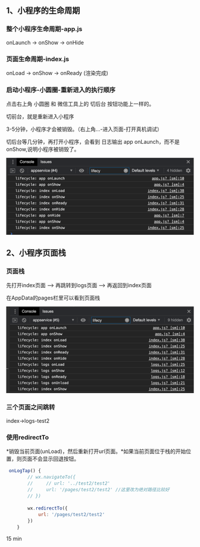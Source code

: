 ## 1、小程序的生命周期

### 整个小程序生命周期-app.js

onLaunch -> onShow -> onHide

### 页面生命周期-index.js

onLoad -> onShow -> onReady (渲染完成)

### 启动小程序-小圆圈-重新进入的执行顺序

点击右上角 小圆圈 和 微信工具上的 切后台 按钮功能上一样的。

切前台，就是重新进入小程序

3-5分钟，小程序才会被销毁。（右上角...-进入页面-打开真机调试）

切后台等几分钟，再打开小程序，会看到 日志输出 app onLaunch，而不是 onShow,说明小程序被销毁了。

![1](../../3-小程序页面生命周期与调试/doc/img/1.png)



## 2、小程序页面栈

### 页面栈

先打开index页面 --> 再跳转到logs页面  --> 再返回到index页面

在AppData的pages栏里可以看到页面栈

 ![2](img/2.png)



### 三个页面之间跳转

index->logs-test2



### 使用redirectTo

*销毁当前页面(unLoad)，然后重新打开url页面。*如果当前页面位于栈的开始位置，则页面不会显示回退按钮。

```javascript
 onLogTap() {
        // wx.navigateTo({
        //     // url: '../test2/test2'
        //     url: '/pages/test2/test2' //这里改为绝对路径比较好
        // })

        wx.redirectTo({
            url: '/pages/test2/test2' 
        })
    }
```

15 min
